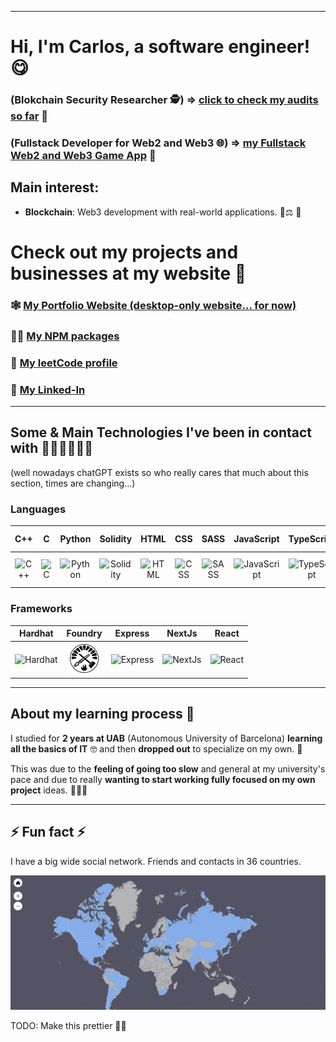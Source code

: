 <hr/>

# Hi, I'm Carlos, a software engineer! 😋 
### (Blokchain Security Researcher 🕵️) => [click to check my audits so far](https://github.com/CarlosAlegreUr/Audits-By-CarlosAlegreUr) 📔
### (Fullstack Developer for Web2 and Web3 🌐) => [my Fullstack Web2 and Web3 Game App](https://github.com/CarlosAlegreUr/BuddyFighters-FullstackWeb3NFTGame) 🚀

## Main interest:

- **Blockchain**: Web3 development with real-world applications. 🔑⚖️ 💸

# Check out my projects and businesses at my website 👔

### 🕸️ [My Portfolio Website (desktop-only website... for now)](https://personal-web-site-web-dev-next-js.vercel.app/)
### 👨‍💻 [My NPM packages](https://www.npmjs.com/~carlosalegre?activeTab=packages)
### 🏃 [My leetCode profile](https://leetcode.com/CarlosAlegreUrquizu/)
### 🔗 [My Linked-In](https://www.linkedin.com/in/carlos-alegre-urquiz%C3%BA-0b19701b3/)

<hr>

## Some & Main Technologies I've been in contact with 👨‍💻👨‍💻👨‍💻

(well nowadays chatGPT exists so who really cares that much about this section, times are changing...)

### Languages

|  C++  |   C   | Python | Solidity | HTML | CSS | SASS | JavaScript | TypeScript |  R  | MySQL | Linux Bash | Assembly x86 |
|:-----:|:-----:|:------:|:--------:|:----:|:---:|:----:|:----------:|:----------:|:---:|:---:|:----------:|:------------:|
| ![C++](https://isocpp.org/files/img/cpp_logo.png) | ![C](https://upload.wikimedia.org/wikipedia/commons/thumb/3/35/The_C_Programming_Language_logo.svg/240px-The_C_Programming_Language_logo.svg.png) | ![Python](https://s3.dualstack.us-east-2.amazonaws.com/pythondotorg-assets/media/community/logos/python-logo-only.png) | ![Solidity](https://upload.wikimedia.org/wikipedia/commons/thumb/9/98/Solidity_logo.svg/386px-Solidity_logo.svg.png) | ![HTML](https://upload.wikimedia.org/wikipedia/commons/thumb/6/61/HTML5_logo_and_wordmark.svg/120px-HTML5_logo_and_wordmark.svg.png) | ![CSS](https://upload.wikimedia.org/wikipedia/commons/thumb/d/d5/CSS3_logo_and_wordmark.svg/120px-CSS3_logo_and_wordmark.svg.png) | ![SASS](https://camo.githubusercontent.com/587d0f411b348ee05a53c7685b59142e0705ff8d06181d09008438c1a92f1a96/68747470733a2f2f7261776769742e636f6d2f736173732f736173732d736974652f6d61696e2f736f757263652f6173736574732f696d672f6c6f676f732f6c6f676f2e737667) | ![JavaScript](https://upload.wikimedia.org/wikipedia/commons/thumb/6/6a/JavaScript-logo.png/600px-JavaScript-logo.png?20120221235433) | ![TypeScript](https://upload.wikimedia.org/wikipedia/commons/thumb/f/f5/Typescript.svg/64px-Typescript.svg.png) | ![R](https://upload.wikimedia.org/wikipedia/commons/thumb/1/1b/R_logo.svg/121px-R_logo.svg.png) | ![SQL](https://imgs.search.brave.com/E6sb6lNKdztmObeNOOdJmLm9_FtMyuaDvEOSa8l_qm4/rs:fit:474:225:1/g:ce/aHR0cHM6Ly90c2Uz/Lm1tLmJpbmcubmV0/L3RoP2lkPU9JUC40/Zm4wVWMyb05qdHZM/R2JTMHFYTC1BSGFI/YSZwaWQ9QXBp) | ![Linux Bash](https://upload.wikimedia.org/wikipedia/commons/thumb/8/82/Gnu-bash-logo.svg/120px-Gnu-bash-logo.svg.png) | ![Assembly x86](https://imgs.search.brave.com/KTqj6Aj1gOOJ_EcLWaA35f4puyMAdSmc7G_4Lw4hx8o/rs:fit:225:225:1/g:ce/aHR0cHM6Ly90c2Ux/Lm1tLmJpbmcubmV0/L3RoP2lkPU9JUC5a/WFlTTzZscEI0d0h0/UHBwSVJ0MFpRQUFB/QSZwaWQ9QXBp) |

### Frameworks

|  Hardhat  | Foundry | Express | NextJs | React | 
|:--------:|:------:|:-----:|:-----:|:-----:|
| <img src="https://imgs.search.brave.com/TFGcwpjpb3JuEc8izBEfjSm85MI8aaHsOggYUkq8Mq8/rs:fit:432:225:1/g:ce/aHR0cHM6Ly90c2U0/Lm1tLmJpbmcubmV0/L3RoP2lkPU9JUC4t/c0tFRWR0TXF0ckNr/Z1ZJUlp3SjJnQUFB/QSZwaWQ9QXBp" width="50" alt="Hardhat"> | <img src="https://github.com/foundry-rs/foundry/blob/master/.github/logo.png?raw=true" width="50" alt="Foundry"> | <img src="https://camo.githubusercontent.com/0566752248b4b31b2c4bdc583404e41066bd0b6726f310b73e1140deefcc31ac/68747470733a2f2f692e636c6f756475702e636f6d2f7a6659366c4c376546612d3330303078333030302e706e67" width="50" alt="Express"> | <img src="https://camo.githubusercontent.com/f21f1fa29dfe5e1d0772b0efe2f43eca2f6dc14f2fede8d9cbef4a3a8210c91d/68747470733a2f2f6173736574732e76657263656c2e636f6d2f696d6167652f75706c6f61642f76313636323133303535392f6e6578746a732f49636f6e5f6c696768745f6261636b67726f756e642e706e67" width="25" alt="NextJs"> | <img src="https://upload.wikimedia.org/wikipedia/commons/thumb/a/a7/React-icon.svg/120px-React-icon.svg.png" width="25" alt="React"> |


<hr/>

## About my learning process 📝
I studied for **2 years at UAB** (Autonomous University of Barcelona) **learning all the basics of IT** 🤓 and then **dropped out** to specialize on my own. 🧐

This was due to the **feeling of going too slow** and general at my university's pace and due to really **wanting to start working fully focused on my own project** ideas. 🚀🤓🚀

<hr/>

## ⚡ Fun fact ⚡

I have a big wide social network. Friends and contacts in 36 countries.

![map showing the countries with people I have some relation with](./PeopleIKnow.png)

TODO: Make this prettier 🙆‍♂️

<!--
**CarlosAlegreUr/CarlosAlegreUr** is a ✨ _special_ ✨ repository because its `README.md` (this file) appears on your GitHub profile.

Here are some ideas to get you started:

- 🔭 I’m currently working on ...
- 🌱 I’m currently learning ...
- 👯 I’m looking to collaborate on ...
- 🤔 I’m looking for help with ...
- 💬 Ask me about ...
- 📫 How to reach me: ...
- 😄 Pronouns: ...
- ⚡ Fun fact: ...
-->
